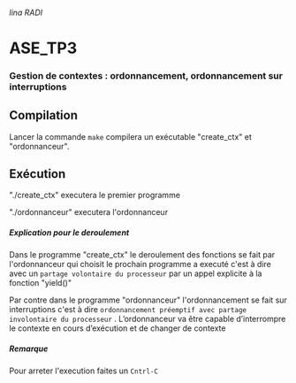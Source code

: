 ###### lina RADI

# ASE_TP3
### Gestion de contextes : ordonnancement, ordonnancement sur interruptions


## Compilation
Lancer la commande ```make``` compilera un exécutable "create_ctx" et "ordonnanceur".

## Exécution
"./create_ctx" executera le premier programme

"./ordonnanceur" executera l'ordonnanceur

##### Explication pour le deroulement
Dans le programme "create_ctx" le deroulement des fonctions se fait par l'ordonnanceur qui choisit le prochain programme a executé c'est à dire avec un ```partage volontaire du processeur``` par un appel explicite à la fonction "yield()"

Par contre dans le programme "ordonnanceur" l'ordonnancement se fait sur interruptions c'est à dire ```ordonnancement préemptif avec partage involontaire du processeur``` . L’ordonnanceur va être capable d’interrompre le contexte en cours d’exécution et de changer de contexte


##### Remarque 
Pour arreter l'execution faites un ```Cntrl-C```  
